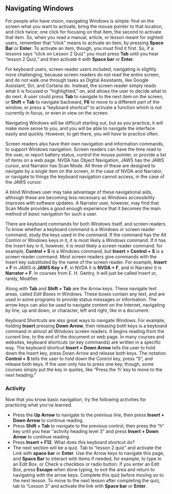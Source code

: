 Navigating Windows
------------------

For people who have vision, navigating Windows is simple: find on the
screen what you want to activate, bring the mouse pointer to that
location, and click twice; one click for focusing on that item, the
second to activate that item. So, when you read a manual, article, or
lesson meant for sighted users, remember that “click” means to activate
an item, by pressing **Space Bar** or **Enter**. To activate an item,
though, you must find it first. So, if a lessons says “click on Lesson 2
Quiz” you must press **Tab** until you hear “lesson 2 Quiz,” and then
activate it with **Space bar** or **Enter**.

For keyboard users, screen reader users included, navigating is
slightly more challenging, because screen readers do not read the
entire screen, and do not walk one through tasks as Digital
Assistants, like Google Assistant, Siri, and Cortana do. Instead, the
screen reader simply reads what it is focused or “highlighted,” on,
and allows the user to decide what to do next. A user could press
**Tab** to navigate to the next item on the screen, or **Shift + Tab**
to navigate backward, **F6** to move to a different part of the
window, or press a “keyboard shortcut” to activate a function which is
not currently in focus, or even in view on the screen.

Navigating Windows will be difficult starting out, but as you practice,
it will make more sense to you, and you will be able to navigate the
interface easily and quickly. However, to get there, you will *have* to
practice often.

Screen readers also have their own navigation and information
commands, to support Windows navigation. Screen readers can have the
time read to the user, or report battery status, control the mouse
pointer, or provide a list of items on a web page. NVDA has Object
Navigation, JAWS has the JAWS cursor, and Narrator has Scan Mode. All
three of these are designed to navigate by a single item on the
screen, in the case of NVDA and Narrator, or navigate to things the
keyboard navigation cannot access, in the case of the JAWS cursor.

A blind Windows user may take advantage of these navigational aids,
although these are becoming less necessary as Windows accessibility
improves with software updates. A Narrator user, however, may find
that Scan Mode provides a good enough experience that it becomes the
main method of *basic* navigation for such a user.

There are keyboard commands for both Windows itself, and screen
readers. To know whether a keyboard command is a Windows or screen
reader command, study the keys used in the command. If the command has
the Alt Control or Windows keys in it, it is most likely a Windows
command. If it has the Insert key in it, however, it is most likely a
screen reader command. for example, **Control + S** is a Windows
command, but **Insert + Control + S** is a screen reader command. Most
screen readers give commands with the Insert key substituted by the
name of the screen reader. For example, **Insert + F** in JAWS is
**JAWS Key + F**, in NVDA it is **NVDA + F**, and in Narrator it is
**Narrator + F**. In courses from E. H. Gentry, it will just be called
Insert or, rarely, Modifier.

Along with **Tab** and **Shift + Tab** are the Arrow keys. These
navigate text areas, called *Edit Boxes* in Windows. These boxes
contain any text, and are used in some programs to provide status
messages or information. The arrow keys can also be used to navigate
content on the Internet, navigating by line, up and down, or
character, left and right, like in a document.

Keyboard Shortcuts are also great ways to navigate Windows. For example,
holding **Insert** pressing **Down Arrow**, then releasing both keys is
a keyboard command in almost all Windows screen readers. It begins
reading from the current line, to the end of the document or web page.
In many courses and websites, keyboard shortcuts (or key commands) are
written in a specific way. The keyboard shortcut **Insert + Down Arrow**
tells the user to hold down the Insert key, press Down Arrow and
release both keys. The notation **Control + S** tells the user to hold
down the Control key, press “S”, and release both keys. If the
user only has to press one key, though, some courses simply put the key
in quotes, like “Press the ‘h’ key to move to the next heading.”

### Activity

Now that you know basic navigation, try the following activities for
practicing what you’ve learned.

- Press the **Up Arrow** to navigate to the previous line, then press
    **Insert + Down Arrow** to continue reading.
- Press **Shift + Tab** to navigate to the previous control, then
    press the “h” key until you hear “activity heading level 3” and
    press **Insert + Down Arrow** to continue reading.
- Press **Insert + F12**. What does this keyboard shortcut do?
- The next section will be a quiz. Tab to “lesson 2 quiz” and activate
    the Link with **space bar** or **Enter**. Use the Arrow keys to
    navigate this page, and **Space Bar** to interact with items if
    needed, for example, to type in an Edit Box, or Check a checkbox or
    radio button. If you enter an Edit Box, press **Escape** when done
    typing, to exit the area and return to navigating with the arrow
    keys. Complete this quiz before moving on to the next lesson. To
    move to the next lesson after completing the quiz, tab to “Lesson 3”
    and activate the link with **Space bar** or **Enter**.

